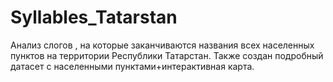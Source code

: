 # Syllables_Tatarstan
 
Анализ слогов , на которые заканчиваются названия всех населенных пунктов на территории Республики Татарстан. Также создан подробный датасет с населенными пунктами+интерактивная карта.
